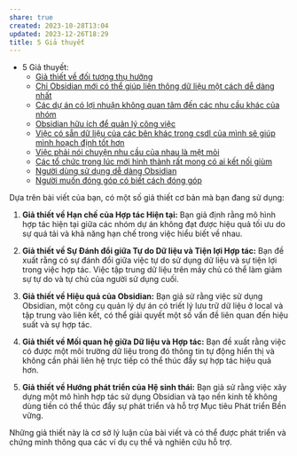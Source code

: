 ```yaml
---
share: true
created: 2023-10-28T13:04
updated: 2023-12-26T18:29
title: 5 Giả thuyết
---
```


- 5 Giả thuyết: 
    - [Giả thiết về đối tượng thụ hưởng](./Gi%E1%BA%A3%20thi%E1%BA%BFt%20v%E1%BB%81%20%C4%91%E1%BB%91i%20t%C6%B0%E1%BB%A3ng%20th%E1%BB%A5%20h%C6%B0%E1%BB%9Fng.md)
    - [Chỉ Obsidian mới có thể giúp liên thông dữ liệu một cách dễ dàng nhất](./Ch%E1%BB%89%20Obsidian%20m%E1%BB%9Bi%20c%C3%B3%20th%E1%BB%83%20gi%C3%BAp%20li%C3%AAn%20th%C3%B4ng%20d%E1%BB%AF%20li%E1%BB%87u%20m%E1%BB%99t%20c%C3%A1ch%20d%E1%BB%85%20d%C3%A0ng%20nh%E1%BA%A5t.md)
    - [Các dự án có lợi nhuận không quan tâm đến các nhu cầu khác của nhóm](./C%C3%A1c%20d%E1%BB%B1%20%C3%A1n%20c%C3%B3%20l%E1%BB%A3i%20nhu%E1%BA%ADn%20kh%C3%B4ng%20quan%20t%C3%A2m%20%C4%91%E1%BA%BFn%20c%C3%A1c%20nhu%20c%E1%BA%A7u%20kh%C3%A1c%20c%E1%BB%A7a%20nh%C3%B3m.md)
    - [Obsidian hữu ích để quản lý công việc](./Obsidian%20h%E1%BB%AFu%20%C3%ADch%20%C4%91%E1%BB%83%20qu%E1%BA%A3n%20l%C3%BD%20c%C3%B4ng%20vi%E1%BB%87c.md)
    - [Việc có sẵn dữ liệu của các bên khác trong csdl của mình sẽ giúp mình hoạch định tốt hơn](./Vi%E1%BB%87c%20c%C3%B3%20s%E1%BA%B5n%20d%E1%BB%AF%20li%E1%BB%87u%20c%E1%BB%A7a%20c%C3%A1c%20b%C3%AAn%20kh%C3%A1c%20trong%20csdl%20c%E1%BB%A7a%20m%C3%ACnh%20s%E1%BA%BD%20gi%C3%BAp%20m%C3%ACnh%20ho%E1%BA%A1ch%20%C4%91%E1%BB%8Bnh%20t%E1%BB%91t%20h%C6%A1n.md)
    - [Việc phải nói chuyện nhu cầu của nhau là mệt mỏi](./Vi%E1%BB%87c%20ph%E1%BA%A3i%20n%C3%B3i%20chuy%E1%BB%87n%20nhu%20c%E1%BA%A7u%20c%E1%BB%A7a%20nhau%20l%C3%A0%20m%E1%BB%87t%20m%E1%BB%8Fi.md)
    - [Các tổ chức trong lúc mới hình thành rất mong có ai kết nối giùm](./C%C3%A1c%20t%E1%BB%95%20ch%E1%BB%A9c%20trong%20l%C3%BAc%20m%E1%BB%9Bi%20h%C3%ACnh%20th%C3%A0nh%20r%E1%BA%A5t%20mong%20c%C3%B3%20ai%20k%E1%BA%BFt%20n%E1%BB%91i%20gi%C3%B9m.md)
    - [Người dùng sử dụng dễ dàng Obsidian](./Ng%C6%B0%E1%BB%9Di%20d%C3%B9ng%20s%E1%BB%AD%20d%E1%BB%A5ng%20d%E1%BB%85%20d%C3%A0ng%20Obsidian.md)
    - [Người muốn đóng góp có biết cách đóng góp](./Ng%C6%B0%E1%BB%9Di%20mu%E1%BB%91n%20%C4%91%C3%B3ng%20g%C3%B3p%20c%C3%B3%20bi%E1%BA%BFt%20c%C3%A1ch%20%C4%91%C3%B3ng%20g%C3%B3p.md)



Dựa trên bài viết của bạn, có một số giả thiết cơ bản mà bạn đang sử dụng:

1. **Giả thiết về Hạn chế của Hợp tác Hiện tại:** Bạn giả định rằng mô hình hợp tác hiện tại giữa các nhóm dự án không đạt được hiệu quả tối ưu do sự quá tải và khả năng hạn chế trong việc hiểu biết về nhau.

2. **Giả thiết về Sự Đánh đổi giữa Tự do Dữ liệu và Tiện lợi Hợp tác:** Bạn đề xuất rằng có sự đánh đổi giữa việc tự do sử dụng dữ liệu và sự tiện lợi trong việc hợp tác. Việc tập trung dữ liệu trên máy chủ có thể làm giảm sự tự do và tự chủ của người sử dụng cuối.

3. **Giả thiết về Hiệu quả của Obsidian:** Bạn giả sử rằng việc sử dụng Obsidian, một công cụ quản lý dự án có triết lý lưu trữ dữ liệu ở local và tập trung vào liên kết, có thể giải quyết một số vấn đề liên quan đến hiệu suất và sự hợp tác.

4. **Giả thiết về Mối quan hệ giữa Dữ liệu và Hợp tác:** Bạn đề xuất rằng việc có được một môi trường dữ liệu trong đó thông tin tự động hiển thị và không cần phải liên hệ trực tiếp có thể thúc đẩy sự hợp tác hiệu quả hơn.

5. **Giả thiết về Hướng phát triển của Hệ sinh thái:** Bạn giả sử rằng việc xây dựng một mô hình hợp tác sử dụng Obsidian và tạo nền kinh tế không dùng tiền có thể thúc đẩy sự phát triển và hỗ trợ Mục tiêu Phát triển Bền vững.

Những giả thiết này là cơ sở lý luận của bài viết và có thể được phát triển và chứng minh thông qua các ví dụ cụ thể và nghiên cứu hỗ trợ.